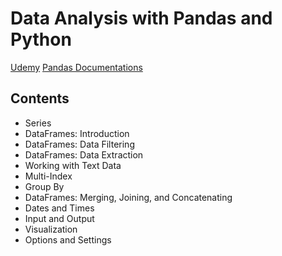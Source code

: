 # Data Analysis with Pandas and Python
[Udemy](https://www.udemy.com/course/data-analysis-with-pandas/)
[Pandas Documentations](https://pandas.pydata.org/docs/reference/)

## Contents
- Series
- DataFrames: Introduction
- DataFrames: Data Filtering
- DataFrames: Data Extraction
- Working with Text Data
- Multi-Index
- Group By
- DataFrames: Merging, Joining, and Concatenating
- Dates and Times
- Input and Output
- Visualization
- Options and Settings